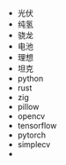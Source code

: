 - 光伏
- 纯氢
- 骁龙
- 电池
- 理想
- 坦克
- python
- rust
- zig
- pillow
- opencv
- tensorflow
- pytorch
- simplecv
-
